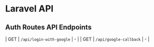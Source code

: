 # Laravel API

## Auth Routes API Endpoints
| GET  | `/api/login-with-google` | - |
| GET  | `/api/google-callback` | - |
